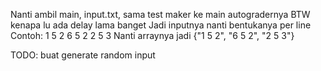 Nanti ambil main, input.txt, sama test maker ke main autogradernya
BTW kenapa lu ada delay lama banget
Jadi inputnya nanti bentukanya per line
Contoh:
    1 5 2
    6 5 2
    2 5 3
Nanti arraynya jadi {"1 5 2", "6 5 2", "2 5 3"}

TODO:
buat generate random input